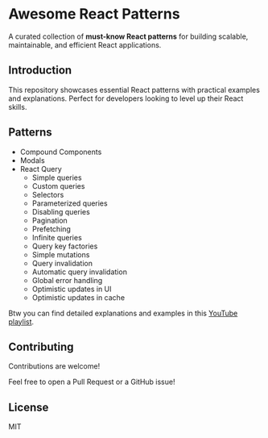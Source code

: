 # Awesome React Patterns

A curated collection of **must-know React patterns** for building scalable, maintainable, and efficient React applications.

## Introduction

This repository showcases essential React patterns with practical examples and explanations. Perfect for developers looking to level up their React skills.

## Patterns

- Compound Components
- Modals
- React Query
  - Simple queries
  - Custom queries
  - Selectors
  - Parameterized queries
  - Disabling queries
  - Pagination
  - Prefetching
  - Infinite queries
  - Query key factories
  - Simple mutations
  - Query invalidation
  - Automatic query invalidation
  - Global error handling
  - Optimistic updates in UI
  - Optimistic updates in cache

Btw you can find detailed explanations and examples in this [YouTube playlist](https://www.youtube.com/playlist?list=PLMzbFwgyt2sioIidAP-PwbzoNijVfnM8y).

## Contributing

Contributions are welcome!

Feel free to open a Pull Request or a GitHub issue!

## License

MIT
